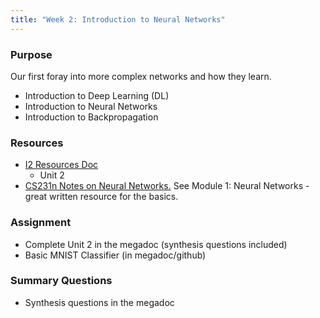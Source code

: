 ```yaml
---
title: "Week 2: Introduction to Neural Networks"
---
```


### Purpose

Our first foray into more complex networks and how they learn.
- Introduction to Deep Learning (DL)
- Introduction to Neural Networks
- Introduction to Backpropagation

### Resources

- [I2 Resources Doc](https://docs.google.com/document/d/1Sv8vHtzgqg4DMKjXRyvoRzjghlzFbDErwvN0DKh8yxk/edit?usp=sharing)
    - Unit 2
- [CS231n Notes on Neural Networks.](https://cs231n.github.io/) See Module 1: Neural Networks - great written resource for the basics.

### Assignment

- Complete Unit 2 in the megadoc (synthesis questions included)
- Basic MNIST Classifier (in megadoc/github)

### Summary Questions

- Synthesis questions in the megadoc